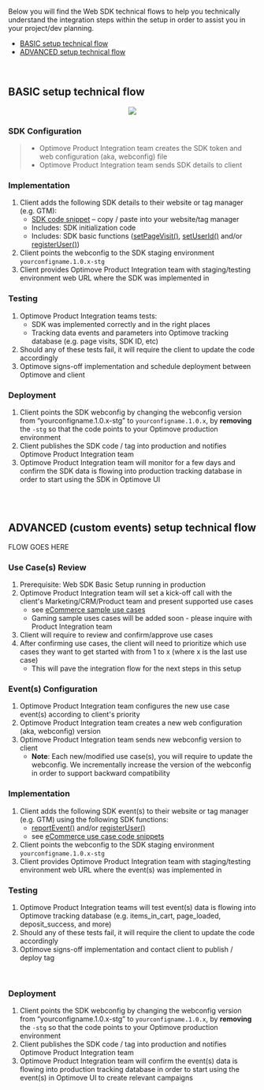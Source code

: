 Below you will find the Web SDK technical flows to help you technically understand the integration steps within the setup in order to assist you in your project/dev planning.

- [BASIC setup technical flow](#basic-flow) 
- [ADVANCED setup technical flow](#advanced-flow) 

<br/>

## <a id="basic-flow"></a>BASIC setup technical flow

<p align="center"><img src="https://github.com/optimove-tech/Web-SDK-Integration-Guide/raw/master/Web%20SDK%20Tech%20Flows/web-sdk-tech-flow-basic.jpg?raw=true"></p>


### SDK Configuration
> - Optimove Product Integration team creates the SDK token and web configuration (aka, webconfig) file
> - Optimove Product Integration team sends SDK details to client


### Implementation
1.  Client adds the following SDK details to their website or tag manager (e.g. GTM):
	- [SDK code snippet](https://github.com/optimove-tech/Web-SDK-Integration-Guide/blob/master/Web-SDK-Code-Snippets/GTM-CustomHTML-Code-Snippet.html) – copy / paste into your website/tag manager
	- Includes: SDK initialization code
	- Includes: SDK basic functions ([setPageVisit()](https://github.com/optimove-tech/Web-SDK-Integration-Guide#track-visits), [setUserId()](https://github.com/optimove-tech/Web-SDK-Integration-Guide#link-visit-customer) and/or [registerUser()](https://github.com/optimove-tech/Web-SDK-Integration-Guide#record-user-email))
2. Client points the webconfig to the SDK staging environment `yourconfigname.1.0.x-stg`
3. Client provides Optimove Product Integration team with staging/testing environment web URL where the SDK was implemented in

### Testing
1. Optimove Product Integration teams tests:
	- SDK was implemented correctly and in the right places
	- Tracking data events and parameters into Optimove tracking database (e.g. page visits, SDK ID, etc)
2. Should any of these tests fail, it will require the client to update the code accordingly
3. Optimove signs-off implementation and schedule deployment between Optimove and client

### Deployment
1. Client points the SDK webconfig by changing the webconfig version from “yourconfigname.1.0.x-stg” to `yourconfigname.1.0.x`, by **removing** the `-stg` so that the code points to your Optimove production environment
2. Client publishes the SDK code / tag into production and notifies Optimove Product Integration team
3. Optimove Product Integration team will monitor for a few days and confirm the SDK data is flowing into production tracking database in order to start using the SDK in Optimove UI

<br/><br/>

## <a id="advanced-flow"></a>ADVANCED (custom events) setup technical flow

FLOW GOES HERE


### Use Case(s) Review
1.  Prerequisite: Web SDK Basic Setup running in production
2. Optimove Product Integration team will set a kick-off call with the client's Marketing/CRM/Product team and present supported use cases
	- see [eCommerce sample use cases](https://docs.optimove.com/track-and-trigger-use-cases/)
	- Gaming sample uses cases will be added soon - please inquire with Product Integration team 
3. Client will require to review and confirm/approve use cases
4. After confirming use cases, the client will need to prioritize which use cases they want to get started with from 1 to x (where x is the last use case)
	- This will pave the integration flow for the next steps in this setup

### Event(s) Configuration
1. Optimove Product Integration team configures the new use case event(s) according to client's priority
2. Optimove Product Integration team creates a new web configuration (aka, webconfig) version
3.  Optimove Product Integration team sends new webconfig version to client
	- **Note**: Each new/modified use case(s), you will require to update the webconfig. We incrementally increase the version of the webconfig in order to support backward compatibility

### Implementation
1. Client adds the following SDK event(s) to their website or tag manager (e.g. GTM) using the following SDK functions:
	- [reportEvent()](https://github.com/optimove-tech/Web-SDK-Integration-Guide#custom-events) and/or [registerUser()](https://github.com/optimove-tech/Web-SDK-Integration-Guide#record-user-email)
	- see [eCommerce use case code snippets](https://github.com/optimove-tech/Web-SDK-Integration-Guide/tree/master/eComm-Use-Cases-Code-Snippets)
2. Client points the webconfig to the SDK staging environment `yourconfigname.1.0.x-stg`
3. Client provides Optimove Product Integration team with staging/testing environment web URL where the event(s) was implemented in

### Testing
1. Optimove Product Integration teams will test event(s) data is flowing into Optimove tracking database (e.g. items_in_cart, page_loaded, deposit_success, and more)
2. Should any of these tests fail, it will require the client to update the code accordingly
3. Optimove signs-off implementation and contact client to publish / deploy tag

<br/>

### Deployment
1. Client points the SDK webconfig by changing the webconfig version from “yourconfigname.1.0.x-stg” to `yourconfigname.1.0.x`, by **removing** the `-stg` so that the code points to your Optimove production environment
2. Client publishes the SDK code / tag into production and notifies Optimove Product Integration team
3. Optimove Product Integration team will confirm the event(s) data is flowing into production tracking database in order to start using the event(s) in Optimove UI to create relevant campaigns
